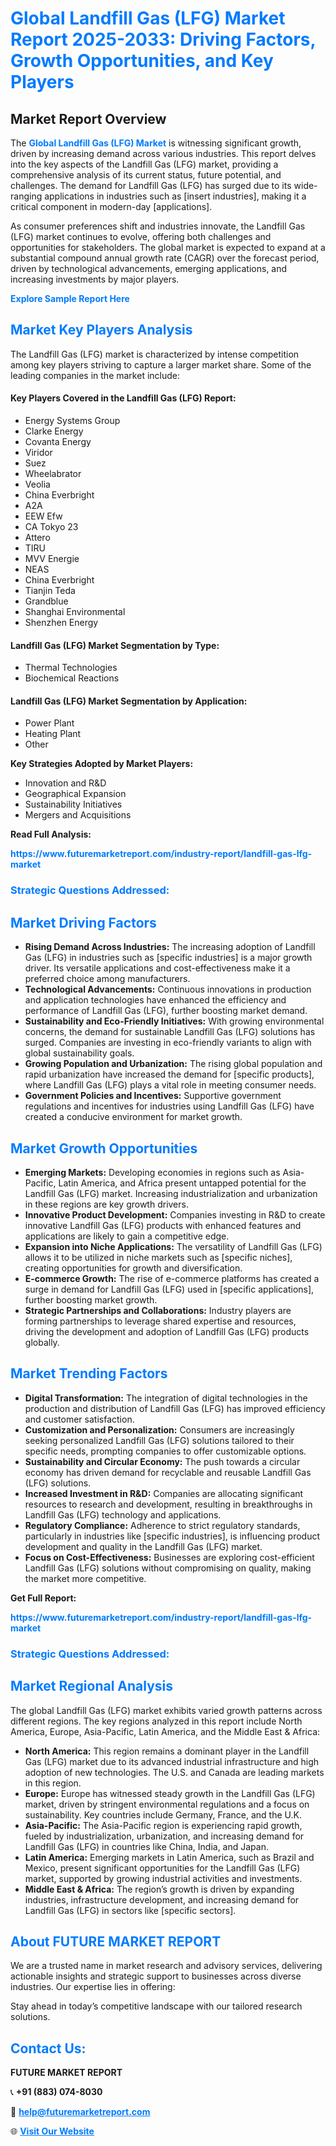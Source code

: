 <h1 style="color: #007BFF;">Global Landfill Gas (LFG) Market Report 2025-2033: Driving Factors, Growth Opportunities, and Key Players</h1>

<section id="overview">
<h2>Market Report Overview</h2>
<p>The <a href="https://www.futuremarketreport.com/industry-report/landfill-gas-lfg-market" style="color: #007BFF; text-decoration: none;"><strong>Global Landfill Gas (LFG) Market</strong></a> is witnessing significant growth, driven by increasing demand across various industries. This report delves into the key aspects of the Landfill Gas (LFG) market, providing a comprehensive analysis of its current status, future potential, and challenges. The demand for Landfill Gas (LFG) has surged due to its wide-ranging applications in industries such as [insert industries], making it a critical component in modern-day [applications].</p>
<p>As consumer preferences shift and industries innovate, the Landfill Gas (LFG) market continues to evolve, offering both challenges and opportunities for stakeholders. The global market is expected to expand at a substantial compound annual growth rate (CAGR) over the forecast period, driven by technological advancements, emerging applications, and increasing investments by major players.</p>
</section>

<section id="overview">
<p><a href="https://www.futuremarketreport.com/request-sample/reportId=58863" style="color: #007BFF; text-decoration: none;"><strong>Explore Sample Report Here</strong></a></p>
</section>

<section id="key-players">
<h2 style="color: #007BFF;">Market Key Players Analysis</h2>
<p>The Landfill Gas (LFG) market is characterized by intense competition among key players striving to capture a larger market share. Some of the leading companies in the market include:</p>
<h4>Key Players Covered in the Landfill Gas (LFG) Report:</h4>
<ul><li>Energy Systems Group</li><li>Clarke Energy</li><li>Covanta Energy</li><li>Viridor</li><li>Suez</li><li>Wheelabrator</li><li>Veolia</li><li>China Everbright</li><li>A2A</li><li>EEW Efw</li><li>CA Tokyo 23</li><li>Attero</li><li>TIRU</li><li>MVV Energie</li><li>NEAS</li><li>China Everbright</li><li>Tianjin Teda</li><li>Grandblue</li><li>Shanghai Environmental</li><li>Shenzhen Energy</li></ul>
<h4>Landfill Gas (LFG) Market Segmentation by Type:</h4>
<ul><li>Thermal Technologies</li><li>Biochemical Reactions</li></ul>

<h4>Landfill Gas (LFG) Market Segmentation by Application:</h4>
<ul><li>Power Plant</li><li>Heating Plant</li><li>Other</li></ul>
<p><strong>Key Strategies Adopted by Market Players:</strong></p>
<ul>
<li>Innovation and R&D</li>
<li>Geographical Expansion</li>
<li>Sustainability Initiatives</li>
<li>Mergers and Acquisitions</li>
</ul>
</section>

<section>
<p><strong>Read Full Analysis: </strong></p><a href="https://www.futuremarketreport.com/industry-report/landfill-gas-lfg-market" style="color: #007BFF; text-decoration: none;"><strong>https://www.futuremarketreport.com/industry-report/landfill-gas-lfg-market</strong></a>
<h3 style="color: #007BFF;">Strategic Questions Addressed:</h3>
</section>

<section id="driving-factors">
<h2 style="color: #007BFF;">Market Driving Factors</h2>
<ul>
<li><strong>Rising Demand Across Industries:</strong> The increasing adoption of Landfill Gas (LFG) in industries such as [specific industries] is a major growth driver. Its versatile applications and cost-effectiveness make it a preferred choice among manufacturers.</li>
<li><strong>Technological Advancements:</strong> Continuous innovations in production and application technologies have enhanced the efficiency and performance of Landfill Gas (LFG), further boosting market demand.</li>
<li><strong>Sustainability and Eco-Friendly Initiatives:</strong> With growing environmental concerns, the demand for sustainable Landfill Gas (LFG) solutions has surged. Companies are investing in eco-friendly variants to align with global sustainability goals.</li>
<li><strong>Growing Population and Urbanization:</strong> The rising global population and rapid urbanization have increased the demand for [specific products], where Landfill Gas (LFG) plays a vital role in meeting consumer needs.</li>
<li><strong>Government Policies and Incentives:</strong> Supportive government regulations and incentives for industries using Landfill Gas (LFG) have created a conducive environment for market growth.</li>
</ul>
</section>

<section id="growth-opportunities">
<h2 style="color: #007BFF;">Market Growth Opportunities</h2>
<ul>
<li><strong>Emerging Markets:</strong> Developing economies in regions such as Asia-Pacific, Latin America, and Africa present untapped potential for the Landfill Gas (LFG) market. Increasing industrialization and urbanization in these regions are key growth drivers.</li>
<li><strong>Innovative Product Development:</strong> Companies investing in R&D to create innovative Landfill Gas (LFG) products with enhanced features and applications are likely to gain a competitive edge.</li>
<li><strong>Expansion into Niche Applications:</strong> The versatility of Landfill Gas (LFG) allows it to be utilized in niche markets such as [specific niches], creating opportunities for growth and diversification.</li>
<li><strong>E-commerce Growth:</strong> The rise of e-commerce platforms has created a surge in demand for Landfill Gas (LFG) used in [specific applications], further boosting market growth.</li>
<li><strong>Strategic Partnerships and Collaborations:</strong> Industry players are forming partnerships to leverage shared expertise and resources, driving the development and adoption of Landfill Gas (LFG) products globally.</li>
</ul>
</section>

<section id="trending-factors">
<h2 style="color: #007BFF;">Market Trending Factors</h2>
<ul>
<li><strong>Digital Transformation:</strong> The integration of digital technologies in the production and distribution of Landfill Gas (LFG) has improved efficiency and customer satisfaction.</li>
<li><strong>Customization and Personalization:</strong> Consumers are increasingly seeking personalized Landfill Gas (LFG) solutions tailored to their specific needs, prompting companies to offer customizable options.</li>
<li><strong>Sustainability and Circular Economy:</strong> The push towards a circular economy has driven demand for recyclable and reusable Landfill Gas (LFG) solutions.</li>
<li><strong>Increased Investment in R&D:</strong> Companies are allocating significant resources to research and development, resulting in breakthroughs in Landfill Gas (LFG) technology and applications.</li>
<li><strong>Regulatory Compliance:</strong> Adherence to strict regulatory standards, particularly in industries like [specific industries], is influencing product development and quality in the Landfill Gas (LFG) market.</li>
<li><strong>Focus on Cost-Effectiveness:</strong> Businesses are exploring cost-efficient Landfill Gas (LFG) solutions without compromising on quality, making the market more competitive.</li>
</ul>
</section>

<section>
<p><strong>Get Full Report: </strong></p><a href="https://www.futuremarketreport.com/industry-report/landfill-gas-lfg-market" style="color: #007BFF; text-decoration: none;"><strong>https://www.futuremarketreport.com/industry-report/landfill-gas-lfg-market</strong></a>
<h3 style="color: #007BFF;">Strategic Questions Addressed:</h3>
</section>


<section id="regional-analysis">
<h2 style="color: #007BFF;">Market Regional Analysis</h2>
<p>The global Landfill Gas (LFG) market exhibits varied growth patterns across different regions. The key regions analyzed in this report include North America, Europe, Asia-Pacific, Latin America, and the Middle East & Africa:</p>
<ul>
<li><strong>North America:</strong> This region remains a dominant player in the Landfill Gas (LFG) market due to its advanced industrial infrastructure and high adoption of new technologies. The U.S. and Canada are leading markets in this region.</li>
<li><strong>Europe:</strong> Europe has witnessed steady growth in the Landfill Gas (LFG) market, driven by stringent environmental regulations and a focus on sustainability. Key countries include Germany, France, and the U.K.</li>
<li><strong>Asia-Pacific:</strong> The Asia-Pacific region is experiencing rapid growth, fueled by industrialization, urbanization, and increasing demand for Landfill Gas (LFG) in countries like China, India, and Japan.</li>
<li><strong>Latin America:</strong> Emerging markets in Latin America, such as Brazil and Mexico, present significant opportunities for the Landfill Gas (LFG) market, supported by growing industrial activities and investments.</li>
<li><strong>Middle East & Africa:</strong> The region’s growth is driven by expanding industries, infrastructure development, and increasing demand for Landfill Gas (LFG) in sectors like [specific sectors].</li>
</ul>
</section>

<footer>
<h2 style="color: #007BFF;">About FUTURE MARKET REPORT</h2>
<p>We are a trusted name in market research and advisory services, delivering actionable insights and strategic support to businesses across diverse industries. Our expertise lies in offering:</p>

<p>Stay ahead in today’s competitive landscape with our tailored research solutions.</p>

<h2 style="color: #007BFF;">Contact Us:</h2>
<p><strong>FUTURE MARKET REPORT</strong></p>
<p>📞 <strong>+91 (883) 074-8030</strong></p>
<p>📧 <strong><a href="mailto:help@futuremarketreport.com" style="color: #007BFF;">help@futuremarketreport.com</a></strong></p>
<p>🌐 <strong><a href="https://www.futuremarketreport.com/" style="color: #007BFF;">Visit Our Website</a></strong></p>
</footer>